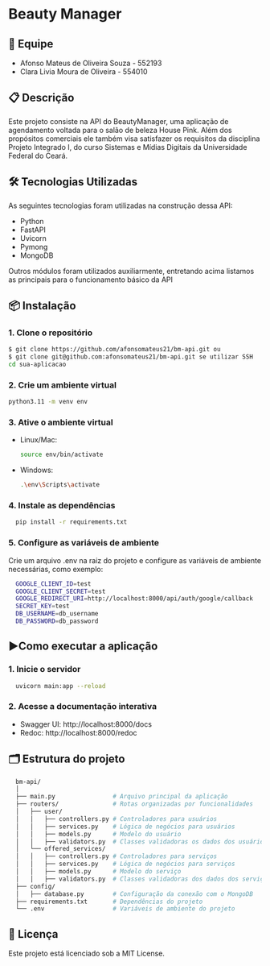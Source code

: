 # Beauty Manager
## 👥 Equipe
- Afonso Mateus de Oliveira Souza - 552193
- Clara Livia Moura de Oliveira - 554010

## 📋 Descrição
Este projeto consiste na API do BeautyManager, uma aplicação de agendamento voltada para o salão de beleza House Pink. 
Além dos propósitos comerciais ele também visa satisfazer os requisitos da disciplina Projeto Integrado I, do curso Sistemas e Mídias Digitais da Universidade Federal do Ceará.

## 🛠️ Tecnologias Utilizadas
As seguintes tecnologias foram utilizadas na construção dessa API:
<ul>
  <li>Python</li>
  <li>FastAPI</li>
  <li>Uvicorn</li>
  <li>Pymong</li>
  <li>MongoDB</li>
</ul>

Outros módulos foram utilizados auxiliarmente, entretando acima listamos as principais para o funcionamento básico da API

## 📦 Instalação
### 1. **Clone o repositório**
```bash
$ git clone https://github.com/afonsomateus21/bm-api.git ou
$ git clone git@github.com:afonsomateus21/bm-api.git se utilizar SSH
cd sua-aplicacao
```

### 2. **Crie um ambiente virtual**
```bash
python3.11 -m venv env
```

### 3. **Ative o ambiente virtual**
- Linux/Mac:
  ```bash
  source env/bin/activate
  ```

- Windows:
  ```bash
  .\env\Scripts\activate
  ```

### 4. **Instale as dependências**
```bash
  pip install -r requirements.txt
```

### 5. **Configure as variáveis de ambiente**
Crie um arquivo .env na raiz do projeto e configure as variáveis de ambiente necessárias, como exemplo:
```bash
  GOOGLE_CLIENT_ID=test
  GOOGLE_CLIENT_SECRET=test
  GOOGLE_REDIRECT_URI=http://localhost:8000/api/auth/google/callback
  SECRET_KEY=test
  DB_USERNAME=db_username
  DB_PASSWORD=db_password
```

## ▶️Como executar a aplicação
### 1. Inicie o servidor
```bash
  uvicorn main:app --reload
``` 

### 2. Acesse a documentação interativa
- Swagger UI: http://localhost:8000/docs
- Redoc: http://localhost:8000/redoc

## 🗂️ Estrutura do projeto
```bash
  bm-api/
  │
  ├── main.py                # Arquivo principal da aplicação
  ├── routers/               # Rotas organizadas por funcionalidades
  │   ├── user/
  │   │   ├── controllers.py # Controladores para usuários
  │   │   ├── services.py    # Lógica de negócios para usuários
  │   │   ├── models.py      # Modelo do usuário
  │   │   ├── validators.py  # Classes validadoras os dados dos usuários
  │   └── offered_services/
  │   │   ├── controllers.py # Controladores para serviços
  │   │   ├── services.py    # Lógica de negócios para serviços
  │   │   ├── models.py      # Modelo do serviço
  │   │   ├── validators.py  # Classes validadoras dos dados dos serviços
  ├── config/
  │   ├── database.py        # Configuração da conexão com o MongoDB
  ├── requirements.txt       # Dependências do projeto
  └── .env                   # Variáveis de ambiente do projeto
```

## 📝 Licença
Este projeto está licenciado sob a MIT License.
